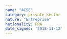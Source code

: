 ```yaml
---
name: "ACSE"
category: private_sector
nature: "Entreprise"
nationality: FRA
date_signed: '2018-11-12'
---
```

    